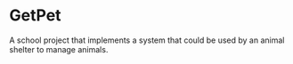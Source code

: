 # GetPet
A school project that implements a system that could be used by an animal shelter to manage animals.
